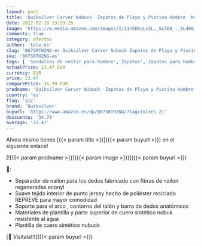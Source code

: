 ```yaml
---
layout: post
title: 'Quiksilver Carver Nubuck  Zapatos de Playa y Piscina Hombre  Negro  Grey/Grey/Black Xssk   39 EU'
date: 2022-02-18 13:59:26
image: 'https://m.media-amazon.com/images/I/31n5D6qLv3L._SL500_._SL400_.jpg'
comments: true
category: ofertas
author: 'tole.es'
slug: 'B07SRTHZNG-es Quiksilver Carver Nubuck Zapatos de Playa y Piscina Hombre...'
sku: 'B07SRTHZNG-es'
tags: [ 'Sandalias de vestir para hombre','Zapatos','Zapatos para hombre','Zapatos y complementos','quiksilver','zapatos', ]
actualPrice: 23.47 EUR
currency: EUR
price: 23.47
comparePrice: 35.99 EUR
prodname: 'Quiksilver Carver Nubuck  Zapatos de Playa y Piscina Hombre  Negro  Grey/Grey/Black Xssk   39 EU'
country: 'es'
flag: '🇪🇸'
brand: 'Quiksilver'
buyurl: 'https://www.amazon.es/dp/B07SRTHZNG/?tag=tolees-21'
descuento: '34.79'
average: '23.47'
---
```


Ahora mismo tienes [{{< param title >}}]({{< param buyurl >}}) en el siguiente enlace!

[![{{< param prodname >}}]({{< param image >}})]({{< param buyurl >}})

🔎:

- Separador de nailon para los dedos fabricado con fibras de nailon regeneradas econyl
- Suave tejido interior de punto jersey hecho de poliéster reciclado REPREVE para mayor comodidad
- Soporte para el arco , contorno del talón y barra de dedos anatómicos
- Materiales de plantilla y parte superior de cuero sintético nobuk resistente al agua
- Plantilla de cuero sintético nubuck

[🛒 Visítala!!!]({{< param buyurl >}})
